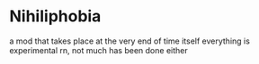 # Nihiliphobia
a mod that takes place at the very end of time itself everything is experimental rn, not much has been done either

